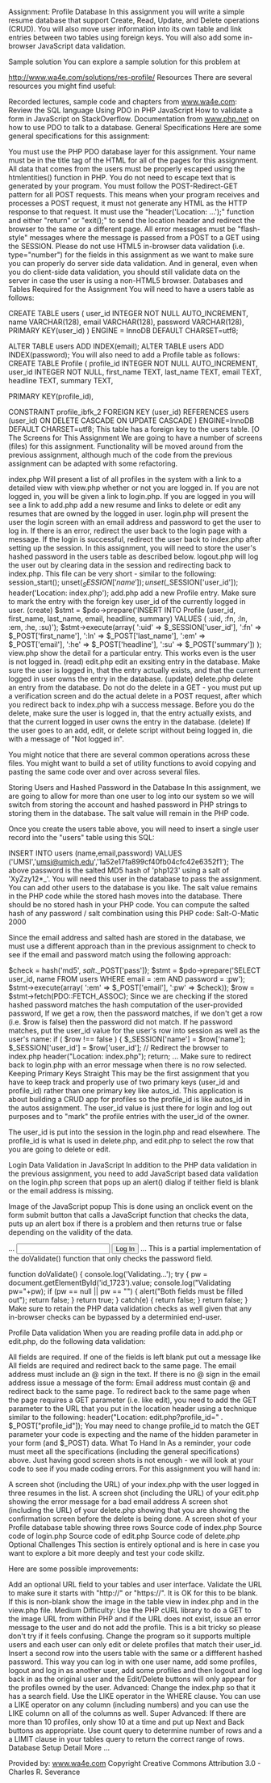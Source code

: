 Assignment: Profile Database
In this assignment you will write a simple resume database that support Create, Read, Update, and Delete operations (CRUD). You will also move user information into its own table and link entries between two tables using foreign keys. You will also add some in-browser JavaScript data validation.

Sample solution
You can explore a sample solution for this problem at

http://www.wa4e.com/solutions/res-profile/
Resources
There are several resources you might find useful:

Recorded lectures, sample code and chapters from www.wa4e.com:
Review the SQL language
Using PDO in PHP
JavaScript
How to validate a form in JavaScript on StackOverflow.
Documentation from www.php.net on how to use PDO to talk to a database.
General Specifications
Here are some general specifications for this assignment:

You must use the PHP PDO database layer for this assignment.
Your name must be in the title tag of the HTML for all of the pages for this assignment.
All data that comes from the users must be properly escaped using the htmlentities() function in PHP. You do not need to escape text that is generated by your program.
You must follow the POST-Redirect-GET pattern for all POST requests. This means when your program receives and processes a POST request, it must not generate any HTML as the HTTP response to that request. It must use the "header('Location: ...');" function and either "return" or "exit();" to send the location header and redirect the browser to the same or a different page.
All error messages must be "flash-style" messages where the message is passed from a POST to a GET using the SESSION.
Please do not use HTML5 in-browser data validation (i.e. type="number") for the fields in this assignment as we want to make sure you can properly do server side data validation. And in general, even when you do client-side data validation, you should still validate data on the server in case the user is using a non-HTML5 browser.
Databases and Tables Required for the Assignment
You will need to have a users table as follows:

CREATE TABLE users (
   user_id INTEGER NOT NULL AUTO_INCREMENT,
   name VARCHAR(128),
   email VARCHAR(128),
   password VARCHAR(128),
   PRIMARY KEY(user_id)
) ENGINE = InnoDB DEFAULT CHARSET=utf8;

ALTER TABLE users ADD INDEX(email);
ALTER TABLE users ADD INDEX(password);
You will also need to add a Profile table as follows:
CREATE TABLE Profile (
  profile_id INTEGER NOT NULL AUTO_INCREMENT,
  user_id INTEGER NOT NULL,
  first_name TEXT,
  last_name TEXT,
  email TEXT,
  headline TEXT,
  summary TEXT,

  PRIMARY KEY(profile_id),

  CONSTRAINT profile_ibfk_2
        FOREIGN KEY (user_id)
        REFERENCES users (user_id)
        ON DELETE CASCADE ON UPDATE CASCADE
) ENGINE=InnoDB DEFAULT CHARSET=utf8;
This table has a foreign key to the users table.
[O
The Screens for This Assignment
We are going to have a number of screens (files) for this assignment. Functionality will be moved around from the previous assignment, although much of the code from the previous assignment can be adapted with some refactoring.

index.php Will present a list of all profiles in the system with a link to a detailed view with view.php whether or not you are logged in. If you are not logged in, you will be given a link to login.php. If you are logged in you will see a link to add.php add a new resume and links to delete or edit any resumes that are owned by the logged in user.
login.php will present the user the login screen with an email address and password to get the user to log in. If there is an error, redirect the user back to the login page with a message. If the login is successful, redirect the user back to index.php after setting up the session. In this assignment, you will need to store the user's hashed password in the users table as described below.
logout.php will log the user out by clearing data in the session and redirecting back to index.php. This file can be very short - similar to the following:
session_start();
unset($_SESSION['name']);
unset($_SESSION['user_id']);
header('Location: index.php');
add.php add a new Profile entry. Make sure to mark the entry with the foreign key user_id of the currently logged in user. (create)
    $stmt = $pdo->prepare('INSERT INTO Profile
        (user_id, first_name, last_name, email, headline, summary)
        VALUES ( :uid, :fn, :ln, :em, :he, :su)');
    $stmt->execute(array(
        ':uid' => $_SESSION['user_id'],
        ':fn' => $_POST['first_name'],
        ':ln' => $_POST['last_name'],
        ':em' => $_POST['email'],
        ':he' => $_POST['headline'],
        ':su' => $_POST['summary'])
    );
view.php show the detail for a particular entry. This works even is the user is not logged in. (read)
edit.php edit an exsiting entry in the database. Make sure the user is logged in, that the entry actually exists, and that the current logged in user owns the entry in the database. (update)
delete.php delete an entry from the database. Do not do the delete in a GET - you must put up a verification screen and do the actual delete in a POST request, after which you redirect back to index.php wih a success message. Before you do the delete, make sure the user is logged in, that the entry actually exists, and that the current logged in user owns the entry in the database. (delete)
If the user goes to an add, edit, or delete script without being logged in, die with a message of "Not logged in".

You might notice that there are several common operations across these files. You might want to build a set of utility functions to avoid copying and pasting the same code over and over across several files.

Storing Users and Hashed Password in the Database
In this assignment, we are going to allow for more than one user to log into our system so we will switch from storing the account and hashed password in PHP strings to storing them in the database. The salt value will remain in the PHP code.

Once you create the users table above, you will need to insert a single user record into the "users" table using this SQL:

INSERT INTO users (name,email,password)
    VALUES ('UMSI','umsi@umich.edu','1a52e17fa899cf40fb04cfc42e6352f1');
The above password is the salted MD5 hash of 'php123' using a salt of 'XyZzy12*_'. You will need this user in the database to pass the assignment. You can add other users to the database is you like.
The salt value remains in the PHP code while the stored hash moves into the database. There should be no stored hash in your PHP code. You can compute the salted hash of any password / salt combination using this PHP code:
Salt-O-Matic 2000

Since the email address and salted hash are stored in the database, we must use a different approach than in the previous assignment to check to see if the email and password match using the following approach:

$check = hash('md5', $salt.$_POST['pass']);
$stmt = $pdo->prepare('SELECT user_id, name FROM users
    WHERE email = :em AND password = :pw');
$stmt->execute(array( ':em' => $_POST['email'], ':pw' => $check));
$row = $stmt->fetch(PDO::FETCH_ASSOC);
Since we are checking if the stored hashed password matches the hash computation of the user-provided password, If we get a row, then the password matches, if we don't get a row (i.e. $row is false) then the password did not match. If he password matches, put the user_id value for the user's row into session as well as the user's name:
if ( $row !== false ) {
    $_SESSION['name'] = $row['name'];
    $_SESSION['user_id'] = $row['user_id'];
    // Redirect the browser to index.php
    header("Location: index.php");
    return;
...
Make sure to redirect back to login.php with an error message when there is no row selected.
Keeping Primary Keys Straight
This may be the first assignment that you have to keep track and properly use of two primary keys (user_id and profile_id) rather than one primary key like autos_id. This application is about building a CRUD app for profiles so the profile_id is like autos_id in the autos assignment. The user_id value is just there for login and log out purposes and to "mark" the profile entries with the user_id of the owner.

The user_id is put into the session in the login.php and read elsewhere. The profile_id is what is used in delete.php, and edit.php to select the row that you are going to delete or edit.

Login Data Validation in JavaScript
In addition to the PHP data validation in the previous assignment, you need to add JavaScript based data validation on the login.php screen that pops up an alert() dialog if teither field is blank or the email address is missing.

Image of the JavaScript popup
This is done using an onclick event on the form submit button that calls a JavaScript function that checks the data, puts up an alert box if there is a problem and then returns true or false depending on the validity of the data.

...
<input type="password" name="pass" id="id_1723">
<input type="submit" onclick="return doValidate();" value="Log In">
...
This is a partial implementation of the doValidate() function that only checks the password field.

function doValidate() {
    console.log('Validating...');
    try {
        pw = document.getElementById('id_1723').value;
        console.log("Validating pw="+pw);
        if (pw == null || pw == "") {
            alert("Both fields must be filled out");
            return false;
        }
        return true;
    } catch(e) {
        return false;
    }
    return false;
}
Make sure to retain the PHP data validation checks as well given that any in-browser checks can be bypassed by a determinied end-user.

Profile Data validation
When you are reading profile data in add.php or edit.php, do the following data validation:

All fields are required. If one of the fields is left blank put out a message like
All fields are required
and redirect back to the same page.
The email address must include an @ sign in the text. If there is no @ sign in the email address issue a message of the form:
Email address must contain @
and redirect back to the same page.
To redirect back to the same page when the page requires a GET parameter (i.e. like edit), you need to add the GET parameter to the URL that you put in the location header using a technique similar to the following:
header("Location: edit.php?profile_id=" . $_POST["profile_id"]);
You may need to change profile_id to match the GET parameter your code is expecting and the name of the hidden parameter in your form (and $_POST) data.
What To Hand In
As a reminder, your code must meet all the specifications (including the general specifications) above. Just having good screen shots is not enough - we will look at your code to see if you made coding errors. For this assignment you will hand in:

A screen shot (including the URL) of your index.php with the user logged in three resumes in the list.
A screen shot (including the URL) of your edit.php showing the error message for a bad email address
A screen shot (including the URL) of your delete.php showing that you are showing the confirmation screen before the delete is being done.
A screen shot of your Profile database table showing three rows
Source code of index.php
Source code of login.php
Source code of edit.php
Source code of delete.php
Optional Challenges
This section is entirely optional and is here in case you want to explore a bit more deeply and test your code skillz.

Here are some possible improvements:

Add an optional URL field to your tables and user interface. Validate the URL to make sure it starts with "http://" or "https://". It is OK for this to be blank. If this is non-blank show the image in the table view in index.php and in the view.php file.
Medium Difficulty: Use the PHP cURL library to do a GET to the image URL from within PHP and if the URL does not exist, issue an error message to the user and do not add the profile.
This is a bit tricky so please don't try if it feels confusing. Change the program so it supports multiple users and each user can only edit or delete profiles that match their user_id. Insert a second row into the users table with the same or a diffferent hashed password. This way you can log in with one user name, add some profiles, logout and log in as another user, add some profiles and then logout and log back in as the original user and the Edit/Delete buttons will only appear for the profiles owned by the user.
Advanced: Change the index.php so that it has a search field. Use the LIKE operator in the WHERE clause. You can use a LIKE operator on any column (including numbers) and you can use the LIKE column on all of the columns as well.
Super Advanced: If there are more than 10 profiles, only show 10 at a time and put up Next and Back buttons as appropriate. Use count query to determine number of rows and a a LIMIT clause in your tables query to return the correct range of rows.
Database Setup Detail
More ...

Provided by: www.wa4e.com
Copyright Creative Commons Attribution 3.0 - Charles R. Severance
